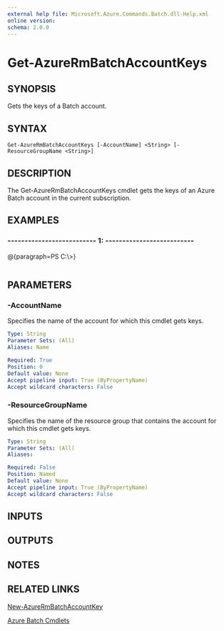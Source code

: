 ```yaml
---
external help file: Microsoft.Azure.Commands.Batch.dll-Help.xml
online version: 
schema: 2.0.0
---
```


# Get-AzureRmBatchAccountKeys
## SYNOPSIS
Gets the keys of a Batch account.

## SYNTAX

```
Get-AzureRmBatchAccountKeys [-AccountName] <String> [-ResourceGroupName <String>]
```

## DESCRIPTION
The Get-AzureRmBatchAccountKeys cmdlet gets the keys of an Azure Batch account in the current subscription.

## EXAMPLES

### --------------------------  1:  --------------------------
@{paragraph=PS C:\\\>}

```

```

## PARAMETERS

### -AccountName
Specifies the name of the account for which this cmdlet gets keys.

```yaml
Type: String
Parameter Sets: (All)
Aliases: Name

Required: True
Position: 0
Default value: None
Accept pipeline input: True (ByPropertyName)
Accept wildcard characters: False
```

### -ResourceGroupName
Specifies the name of the resource group that contains the account for which this cmdlet gets keys.

```yaml
Type: String
Parameter Sets: (All)
Aliases: 

Required: False
Position: Named
Default value: None
Accept pipeline input: True (ByPropertyName)
Accept wildcard characters: False
```

## INPUTS

## OUTPUTS

## NOTES

## RELATED LINKS

[New-AzureRmBatchAccountKey]()

[Azure Batch Cmdlets]()

